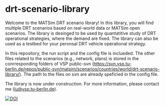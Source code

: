 # drt-scenario-library

Welcome to the MATSim DRT scenario library! In this library, you will find multiple DRT scenarios based on real-world data or MATSim open scenarios. The library is desinged to be used by quantatitive study of DRT operational strategies, where the demand are fixed. The library can also be used as a testbed for your peronsal DRT vehicle operational strategy. 

In this repository, the run script and the config file is inclueded. The other files related to the scenarios (e.g., network, plans) is stored in the  conrresponding folders of VSP public-svn (https://svn.vsp.tu-berlin.de/repos/public-svn/matsim/scenarios/countries/world/drt-scenario-library/). The path to the files on svn are already speficied in the config file. 


The library is now under construction. For more information, please contact me (lu@vsp.tu-berlin.de). 

[![DOI](https://zenodo.org/badge/578666065.svg)](https://zenodo.org/badge/latestdoi/578666065)



